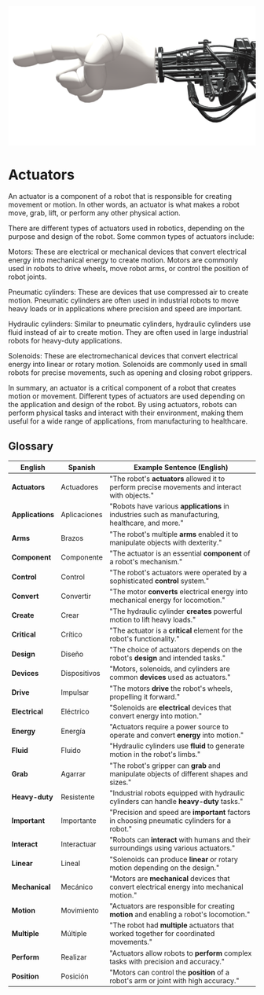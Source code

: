 ![Actuators](images/robot_hand.png)

# Actuators

An actuator is a component of a robot that is responsible for creating movement or motion. In other words, an actuator is what makes a robot move, grab, lift, or perform any other physical action.

There are different types of actuators used in robotics, depending on the purpose and design of the robot. Some common types of actuators include:

Motors: These are electrical or mechanical devices that convert electrical energy into mechanical energy to create motion. Motors are commonly used in robots to drive wheels, move robot arms, or control the position of robot joints.

Pneumatic cylinders: These are devices that use compressed air to create motion. Pneumatic cylinders are often used in industrial robots to move heavy loads or in applications where precision and speed are important.

Hydraulic cylinders: Similar to pneumatic cylinders, hydraulic cylinders use fluid instead of air to create motion. They are often used in large industrial robots for heavy-duty applications.

Solenoids: These are electromechanical devices that convert electrical energy into linear or rotary motion. Solenoids are commonly used in small robots for precise movements, such as opening and closing robot grippers.

In summary, an actuator is a critical component of a robot that creates motion or movement. Different types of actuators are used depending on the application and design of the robot. By using actuators, robots can perform physical tasks and interact with their environment, making them useful for a wide range of applications, from manufacturing to healthcare.

## Glossary

| English             | Spanish           | Example Sentence (English)                                                                      |
|---------------------|-------------------|-------------------------------------------------------------------------------------------------|
| **Actuators**       | Actuadores        | "The robot's **actuators** allowed it to perform precise movements and interact with objects."   |
| **Applications**    | Aplicaciones      | "Robots have various **applications** in industries such as manufacturing, healthcare, and more."|
| **Arms**            | Brazos            | "The robot's multiple **arms** enabled it to manipulate objects with dexterity."                 |
| **Component**       | Componente        | "The actuator is an essential **component** of a robot's mechanism."                             |
| **Control**         | Control           | "The robot's actuators were operated by a sophisticated **control** system."                     |
| **Convert**         | Convertir         | "The motor **converts** electrical energy into mechanical energy for locomotion."                |
| **Create**          | Crear             | "The hydraulic cylinder **creates** powerful motion to lift heavy loads."                        |
| **Critical**        | Crítico           | "The actuator is a **critical** element for the robot's functionality."                          |
| **Design**          | Diseño            | "The choice of actuators depends on the robot's **design** and intended tasks."                  |
| **Devices**         | Dispositivos      | "Motors, solenoids, and cylinders are common **devices** used as actuators."                     |
| **Drive**           | Impulsar          | "The motors **drive** the robot's wheels, propelling it forward."                                |
| **Electrical**      | Eléctrico         | "Solenoids are **electrical** devices that convert energy into motion."                          |
| **Energy**          | Energía           | "Actuators require a power source to operate and convert **energy** into motion."                |
| **Fluid**           | Fluido            | "Hydraulic cylinders use **fluid** to generate motion in the robot's limbs."                     |
| **Grab**            | Agarrar           | "The robot's gripper can **grab** and manipulate objects of different shapes and sizes."         |
| **Heavy-duty**      | Resistente        | "Industrial robots equipped with hydraulic cylinders can handle **heavy-duty** tasks."           |
| **Important**       | Importante        | "Precision and speed are **important** factors in choosing pneumatic cylinders for a robot."     |
| **Interact**        | Interactuar       | "Robots can **interact** with humans and their surroundings using various actuators."             |
| **Linear**          | Lineal            | "Solenoids can produce **linear** or rotary motion depending on the design."                     |
| **Mechanical**      | Mecánico          | "Motors are **mechanical** devices that convert electrical energy into mechanical motion."        |
| **Motion**          | Movimiento        | "Actuators are responsible for creating **motion** and enabling a robot's locomotion."           |
| **Multiple**        | Múltiple          | "The robot had **multiple** actuators that worked together for coordinated movements."            |
| **Perform**         | Realizar          | "Actuators allow robots to **perform** complex tasks with precision and accuracy."               |
| **Position**        | Posición          | "Motors can control the **position** of a robot's arm or joint with high accuracy."               |
